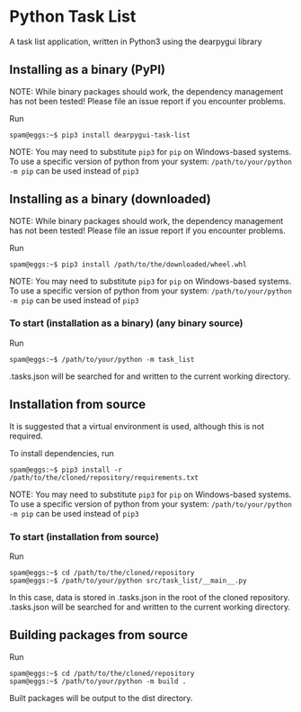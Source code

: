 # Python Task List

A task list application, written in Python3 using the dearpygui library

## Installing as a binary (PyPI)

NOTE: While binary packages should work, the dependency management has not been tested!  Please file an issue report if you encounter problems.

Run
```shell
spam@eggs:~$ pip3 install dearpygui-task-list
```
NOTE: You may need to substitute `pip3` for `pip` on Windows-based systems.  To use a specific version of python from your system: `/path/to/your/python -m pip` can be used instead of `pip3`

## Installing as a binary (downloaded)

NOTE: While binary packages should work, the dependency management has not been tested!  Please file an issue report if you encounter problems.

Run
```shell
spam@eggs:~$ pip3 install /path/to/the/downloaded/wheel.whl
```
NOTE: You may need to substitute `pip3` for `pip` on Windows-based systems.  To use a specific version of python from your system: `/path/to/your/python -m pip` can be used instead of `pip3`

### To start (installation as a binary) (any binary source)
Run
```shell
spam@eggs:~$ /path/to/your/python -m task_list
```
.tasks.json will be searched for and written to the current working directory.

## Installation from source

It is suggested that a virtual environment is used, although this is not required.

To install dependencies, run
```shell
spam@eggs:~$ pip3 install -r /path/to/the/cloned/repository/requirements.txt
```
NOTE: You may need to substitute `pip3` for `pip` on Windows-based systems.  To use a specific version of python from your system: `/path/to/your/python -m pip` can be used instead of `pip3`

### To start (installation from source)
Run
```shell
spam@eggs:~$ cd /path/to/the/cloned/repository
spam@eggs:~$ /path/to/your/python src/task_list/__main__.py
```

In this case, data is stored in .tasks.json in the root of the cloned repository.  .tasks.json will be searched for and written to the current working directory.

## Building packages from source
Run
```shell
spam@eggs:~$ cd /path/to/the/cloned/repository
spam@eggs:~$ /path/to/your/python -m build .
```
Built packages will be output to the dist directory.
